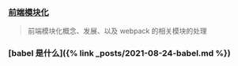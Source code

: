### [前端模块化](./docs/front-end-modularity)

> 前端模块化概念、发展、以及 webpack 的相关模块的处理

### [babel 是什么]({% link _posts/2021-08-24-babel.md %})
